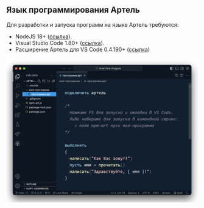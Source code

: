 
## Язык программирования Артель 

Для разработки и запуска программ на языке Артель требуются:

- NodeJS 18+ ([ссылка](https://nodejs.org/)).
- Visual Studio Code 1.80+ ([ссылка](https://code.visualstudio.com/)).
- Расширение Артель для VS Code 0.4.190+ ([ссылка](https://marketplace.visualstudio.com/items?itemName=nezaboodka.artel-vscode))

![Программа](картинка.jpg?raw=true)
